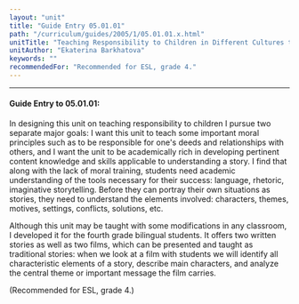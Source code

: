 ```yaml
---
layout: "unit"
title: "Guide Entry 05.01.01"
path: "/curriculum/guides/2005/1/05.01.01.x.html"
unitTitle: "Teaching Responsibility to Children in Different Cultures through Film and Literature Stories"
unitAuthor: "Ekaterina Barkhatova"
keywords: ""
recommendedFor: "Recommended for ESL, grade 4."
---
```

<body>
<hr/>
<h4>
Guide Entry to 05.01.01:
</h4>
<p>
In designing this unit on teaching responsibility to children I pursue two separate major goals: I want this unit to teach some important moral principles such as to be responsible for one's deeds and relationships with others, and I want the unit to be academically rich in developing pertinent content knowledge and skills applicable to understanding a story. I find that along with the lack of moral training, students need academic understanding of the tools necessary for their success: language, rhetoric, imaginative storytelling. Before they can portray their own situations as stories, they need to understand the elements involved: characters, themes, motives, settings, conflicts, solutions, etc.
</p>
<p>
Although this unit may be taught with some modifications in any classroom, I developed it for the fourth grade bilingual students. It offers two written stories as well as two films, which can be presented and taught as traditional stories: when we look at a film with students we will identify all characteristic elements of a story, describe main characters, and analyze the central theme or important message the film carries.
</p>
<p>
(Recommended for ESL, grade 4.)
</p>
</body>